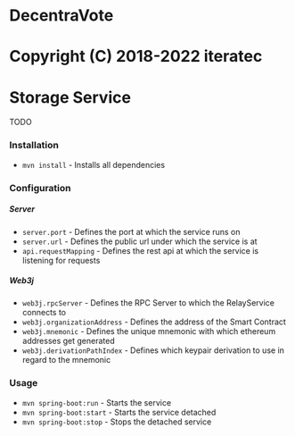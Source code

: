 # DecentraVote
# Copyright (C) 2018-2022 iteratec

# Storage Service
TODO
### Installation
* ``mvn install`` - Installs all dependencies
### Configuration
##### Server
* ``server.port`` - Defines the port at which the service runs on
* ``server.url`` - Defines the public url under which the service is at
* ``api.requestMapping`` - Defines the rest api at which the service is listening for requests
##### Web3j
* ``web3j.rpcServer`` - Defines the RPC Server to which the RelayService connects to
* ``web3j.organizationAddress`` - Defines the address of the Smart Contract
* ``web3j.mnemonic`` - Defines the unique mnemonic with which ethereum addresses get generated
* ``web3j.derivationPathIndex`` - Defines which keypair derivation to use in regard to the mnemonic
### Usage
* ``mvn spring-boot:run`` - Starts the service
* ``mvn spring-boot:start`` - Starts the service detached
* ``mvn spring-boot:stop`` - Stops the detached service
